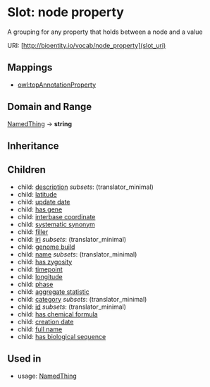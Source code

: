# Slot: node property


A grouping for any property that holds between a node and a value

URI: [http://bioentity.io/vocab/node_property](slot_uri)
## Mappings

 * [owl:topAnnotationProperty](http://purl.obolibrary.org/obo/owl_topAnnotationProperty)
## Domain and Range

[NamedThing](NamedThing.md) -> **string**
## Inheritance

## Children

 *  child: [description](description.md) *subsets*: (translator_minimal)
 *  child: [latitude](latitude.md)
 *  child: [update date](update_date.md)
 *  child: [has gene](has_gene.md)
 *  child: [interbase coordinate](interbase_coordinate.md)
 *  child: [systematic synonym](systematic_synonym.md)
 *  child: [filler](filler.md)
 *  child: [iri](iri.md) *subsets*: (translator_minimal)
 *  child: [genome build](genome_build.md)
 *  child: [name](name.md) *subsets*: (translator_minimal)
 *  child: [has zygosity](has_zygosity.md)
 *  child: [timepoint](timepoint.md)
 *  child: [longitude](longitude.md)
 *  child: [phase](phase.md)
 *  child: [aggregate statistic](aggregate_statistic.md)
 *  child: [category](category.md) *subsets*: (translator_minimal)
 *  child: [id](id.md) *subsets*: (translator_minimal)
 *  child: [has chemical formula](has_chemical_formula.md)
 *  child: [creation date](creation_date.md)
 *  child: [full name](full_name.md)
 *  child: [has biological sequence](has_biological_sequence.md)
## Used in

 *  usage: [NamedThing](NamedThing.md)
